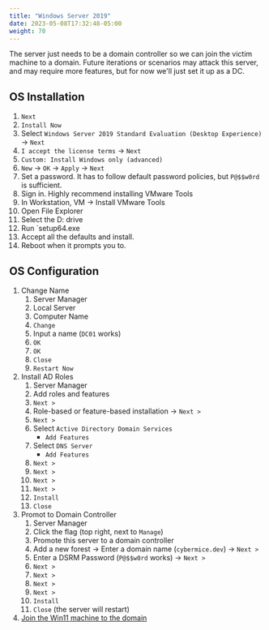 ```yaml
---
title: "Windows Server 2019"
date: 2023-05-08T17:32:48-05:00
weight: 70
---
```


The server just needs to be a domain controller so we can join the victim machine to a domain. Future iterations or scenarios may attack this server, and may require more features, but for now we'll just set it up as a DC.

## OS Installation

1. `Next`
2. `Install Now`
3. Select `Windows Server 2019 Standard Evaluation (Desktop Experience)` -> `Next`
4. `I accept the license terms` -> `Next`
5. `Custom: Install Windows only (advanced)`
6. `New` -> `OK` -> `Apply` -> `Next`
7. Set a password. It has to follow default password policies, but `P@$$w0rd` is sufficient.
8. Sign in. Highly recommend installing VMware Tools
9. In Workstation, VM -> Install VMware Tools
10. Open File Explorer
11. Select the D: drive
12. Run `setup64.exe
13. Accept all the defaults and install.
14. Reboot when it prompts you to.

## OS Configuration

1. Change Name
    1. Server Manager
    2. Local Server
    3. Computer Name
    4. `Change`
    5. Input a name (`DC01` works)
    6. `OK`
    7. `OK`
    8. `Close`
    9. `Restart Now`
2. Install AD Roles
    1. Server Manager
    2. Add roles and features
    3. `Next >`
    4. Role-based or feature-based installation -> `Next >`
    5. `Next >`
    6. Select `Active Directory Domain Services`
        * `Add Features`
    7. Select `DNS Server`
        * `Add Features`
    8. `Next >`
    9. `Next >`
    10. `Next >`
    11. `Next >`
    12. `Install`
    13. `Close`
3. Promot to Domain Controller
    1. Server Manager
    2. Click the flag (top right, next to `Manage`)
    3. Promote this server to a domain controller
    4. Add a new forest -> Enter a domain name (`cybermice.dev`) -> `Next >`
    5. Enter a DSRM Password (`P@$$w0rd` works) -> `Next >`
    6. `Next >`
    7. `Next >`
    8. `Next >`
    9. `Next >`
    10. `Install`
    11. `Close` (the server will restart)
4. [Join the Win11 machine to the domain](../win11#joining-the-domain)

